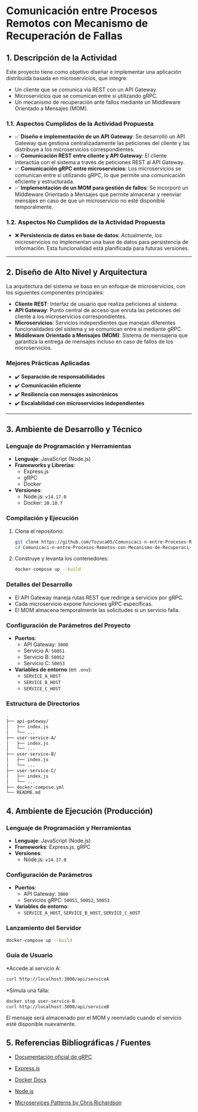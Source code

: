 # Comunicación entre Procesos Remotos con Mecanismo de Recuperación de Fallas

## 1. Descripción de la Actividad

Este proyecto tiene como objetivo diseñar e implementar una aplicación distribuida basada en microservicios, que integre:

- Un cliente que se comunica vía REST con un API Gateway.
- Microservicios que se comunican entre sí utilizando gRPC.
- Un mecanismo de recuperación ante fallos mediante un Middleware Orientado a Mensajes (MOM).

### 1.1. Aspectos Cumplidos de la Actividad Propuesta

- ✅ **Diseño e implementación de un API Gateway**: Se desarrolló un API Gateway que gestiona centralizadamente las peticiones del cliente y las distribuye a los microservicios correspondientes.
- ✅ **Comunicación REST entre cliente y API Gateway**: El cliente interactúa con el sistema a través de peticiones REST al API Gateway.
- ✅ **Comunicación gRPC entre microservicios**: Los microservicios se comunican entre sí utilizando gRPC, lo que permite una comunicación eficiente y estructurada.
- ✅ **Implementación de un MOM para gestión de fallos**: Se incorporó un Middleware Orientado a Mensajes que permite almacenar y reenviar mensajes en caso de que un microservicio no esté disponible temporalmente.

### 1.2. Aspectos No Cumplidos de la Actividad Propuesta

- ❌ **Persistencia de datos en base de datos**: Actualmente, los microservicios no implementan una base de datos para persistencia de información. Esta funcionalidad está planificada para futuras versiones.

---

## 2. Diseño de Alto Nivel y Arquitectura

La arquitectura del sistema se basa en un enfoque de microservicios, con los siguientes componentes principales:

- **Cliente REST**: Interfaz de usuario que realiza peticiones al sistema.
- **API Gateway**: Punto central de acceso que enruta las peticiones del cliente a los microservicios correspondientes.
- **Microservicios**: Servicios independientes que manejan diferentes funcionalidades del sistema y se comunican entre sí mediante gRPC.
- **Middleware Orientado a Mensajes (MOM)**: Sistema de mensajería que garantiza la entrega de mensajes incluso en caso de fallos de los microservicios.

### Mejores Prácticas Aplicadas

- ✔️ **Separación de responsabilidades**
- ✔️ **Comunicación eficiente**
- ✔️ **Resiliencia con mensajes asincrónicos**
- ✔️ **Escalabilidad con microservicios independientes**

---

## 3. Ambiente de Desarrollo y Técnico

### Lenguaje de Programación y Herramientas

- **Lenguaje**: JavaScript (Node.js)
- **Frameworks y Librerías**:
  - Express.js
  - gRPC
  - Docker
- **Versiones**:
  - Node.js: `v14.17.0`
  - Docker: `20.10.7`

### Compilación y Ejecución

1. Clona el repositorio:

    ```bash
    git clone https://github.com/Tozuca05/Comunicaci-n-entre-Procesos-Remotos-con-Mecanismo-de-Recuperaci-n-de-Fallas.git
    cd Comunicaci-n-entre-Procesos-Remotos-con-Mecanismo-de-Recuperaci-n-de-Fallas
    ```

2. Construye y levanta los contenedores:

    ```bash
    docker-compose up --build
    ```

### Detalles del Desarrollo

- El API Gateway maneja rutas REST que redirige a servicios por gRPC.
- Cada microservicio expone funciones gRPC específicas.
- El MOM almacena temporalmente las solicitudes si un servicio falla.

### Configuración de Parámetros del Proyecto

- **Puertos**:
  - API Gateway: `3000`
  - Servicio A: `50051`
  - Servicio B: `50052`
  - Servicio C: `50053`
- **Variables de entorno** (en `.env`):
  - `SERVICE_A_HOST`
  - `SERVICE_B_HOST`
  - `SERVICE_C_HOST`

### Estructura de Directorios

```bash
.
├── api-gateway/
│   ├── index.js
│   └── ...
├── user-service-A/
│   ├── index.js
│   └── ...
├── user-service-B/
│   ├── index.js
│   └── ...
├── user-service-C/
│   ├── index.js
│   └── ...
├── docker-compose.yml
└── README.md
```

## 4. Ambiente de Ejecución (Producción)

### Lenguaje de Programación y Herramientas

- **Lenguaje**: JavaScript (Node.js)
- **Frameworks**: Express.js, gRPC
- **Versiones**:
  - Node.js: `v14.17.0`

### Configuración de Parámetros

- **Puertos**:
  - API Gateway: `3000`
  - Servicios gRPC: `50051`, `50052`, `50053`
- **Variables de entorno**:
  - `SERVICE_A_HOST`, `SERVICE_B_HOST`, `SERVICE_C_HOST`

### Lanzamiento del Servidor

```bash
docker-compose up --build
```

### Guía de Usuario

*Accede al servicio A:

```bash
curl http://localhost:3000/api/serviceA
```

*Simula una falla:
```bash
docker stop user-service-B
curl http://localhost:3000/api/serviceB
```

El mensaje será almacenado por el MOM y reenviado cuando el servicio esté disponible nuevamente.

## 5. Referencias Bibliográficas / Fuentes

* [Documentación oficial de gRPC](https://grpc.io/docs/)

* [Express.js](https://expressjs.com/)

* [Docker Docs](https://docs.docker.com/)

* [Node.js](https://nodejs.org/)

* [Microservices Patterns by Chris Richardson](https://microservices.io/)
